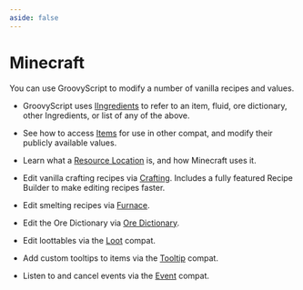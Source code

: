 ```yaml
---
aside: false
---
```



# Minecraft

You can use GroovyScript to modify a number of vanilla recipes and values.

* GroovyScript uses [IIngredients](./ingredient.md) to refer to an item, fluid, ore dictionary, other Ingredients, or list of any of the above.

* See how to access [Items](./item.md) for use in other compat, and modify their publicly available values.

* Learn what a [Resource Location](./resource_location.md) is, and how Minecraft uses it.

* Edit vanilla crafting recipes via [Crafting](./crafting.md). Includes a fully featured Recipe Builder to make
  editing recipes faster.

* Edit smelting recipes via [Furnace](./furnace.md).

* Edit the Ore Dictionary via [Ore Dictionary](./ore_dictionary.md).

* Edit loottables via the [Loot](./loot.md) compat.

* Add custom tooltips to items via the [Tooltip](./tooltip.md) compat.

* Listen to and cancel events via the [Event](./events/index.md) compat.
